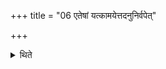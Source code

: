 +++
title = "06 एतेषां यत्कामयेत्तदनुनिर्वपेत्"

+++

<details><summary>थिते</summary>

6. One should offer whatever one desires out of these.
</details>
